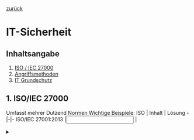 
[zurück](../README.md)

# IT-Sicherheit

## Inhaltsangabe



1. [ISO / IEC 27000](#1-isoiec-27000)
2. [Angriffsmethoden](#2-angriffsmethoden)
3. [IT Grundschutz](#3-it-grundschutz)


## 1. ISO/IEC 27000

Umfasst mehrer Dutzend Normen
Wichtige Beispiele:
ISO | Inhalt | Lösung
-|-|-
ISO/IEC 27001:2013 |<input tpye="text"> | <details><summary></summary>zentraler Standard für Informationssicherheitsmanagementsysteme (ISMS), Anforderungen  wie ein Unternehmen seine Informationssicherheitsrisiken identifizieren, bewerten, behandeln und überwachen kann
ISO/IEC 27002:2013 |<input tpye="text"> | <details><summary></summary>Leitlinien für die Initiierung, Umsetzung, Überwachung und Verbesserung der Informationssicherheit, umfassende Übersicht über Informationssicherheit und Empfehlungen für Umgang mit Risiken und Bedrohungen
ISO/IEC 27005:2018 | <input tpye="text"> |<details><summary></summary>Grundlagen für Risikobewertung der Informationssicherheit,  Informationssicherheitsrisiken identifizieren, bewerten und behandeln können
ISO/IEC 27018:2019 | <input tpye="text"> |<details><summary></summary>Schutz personenbezogener Daten in der Cloud, Empfehlungen und Anleitungen für Sicherstellungs der Daten in der Cloud


[zum Anfang](#datenschutz)

---

## 2. Angriffsmethoden

Kategorie | Gefährdung | Begriff / Ablauf | Lösung | Maßnahme gegen Gefährdung
-|-|-|-|-
Identitätsdiebstahl | Phishing |<input tpye="text"> |<details><summary></summary> Form des Social Engineering, gefälschte E-Mails, Nachrichten oder Websites erstellen, Opfer verleiten vertraulichen Informationen  preiszugeben | <input type="text">
| | Vishing |<input tpye="text"> |<details><summary></summary> Art von Phishing-Angriff, gefälschte Anrufe tätigen oder Voicemail | <input type="text">
| | Pharming |<input tpye="text"> |<details><summary></summary>Angreifer leitet Datenverkehr einer Website auf gefälschte ähnliche um | <input type="text">
| | Spoofing |<input tpye="text"> |<details><summary></summary>gefälschte E-Mails, Nachrichten oder Websites erstellen, um sich als eine andere Person oder Organisation auszugeben | <input type="text">
| | Nicknapping |<input tpye="text"> |<details><summary></summary> Versuch Benutzernamen einer Person auf einer Website anzueignen. Oft durch Phishing | <input type="text">
Schadprogramme | Spam |<input tpye="text"> |<details><summary></summary> unerwünschte und oft wiederholte Werbe- oder Nachrichteninhalte, oft in Verbindung mit Phishing | <input type="text">
| | Spyware |<input tpye="text"> |<details><summary></summary> Art von Malware um Informationen über Aktivitäten des Benutzers zu sammeln und weiterzugeben | <input type="text">
| | Adware |<input tpye="text"> |<details><summary></summary> Art von Malware Anzeigen auf dem Computer des Benutzers anzuzeigen | <input type="text">
| | Virus |<input tpye="text"> |<details><summary></summary> schädliches Programm, selbstreplizierend und in Systeme eindringend, um schädlichen Code auszuführen | <input type="text">
| | Trojaner | <input tpye="text"> |<details><summary></summary>schädliches Programm, das vorgibt, eine nützliche Software zu sein, um Zugang zu System zu verschaffen um schädliche Aktivitäten auszuführen | <input type="text">
| | Wurm |<input tpye="text"> |<details><summary></summary> Art von Malware, über Netzwerk verbreitet und sich replizieret, um in andere Systeme einzudringen und schädlichen Code auszuführen | <input type="text">
| | Ransonware |<input tpye="text"> |<details><summary></summary> Ransomware ist eine Art von Malware, die darauf abzielt, den Zugriff auf Daten oder Systeme zu blockieren, bis ein Lösegeld gezahlt wird | <input type="text">
DDoS | Distributed Denial of Service |<input tpye="text"> |<details><summary></summary> große Anzahl von Computern, um einen Server mit überwältigenden Anzahl von Anfragen zu überlasten | <input type="text">
Botnetz | |<input tpye="text"> |<details><summary></summary> Ein Botnetz ist eine Gruppe von infizierten Computern oder Geräten, die von einem Angreifer ferngesteuert werden, um schädliche Aktivitäten auszuführen | <input type="text">
APT Angriff | Advanced Persistent Threat |<input tpye="text"> | <details><summary></summary>Angreifer eine anhaltende und gezielte Kampagne durchführt, um in ein System oder Netzwerk einzudringen, ohne entdeckt zu werden | <input type="text">



[zum Anfang](#datenschutz)

---

## 3. IT Grundschutz
Begriff | Eingabe | Lösung
-|-|-
BSI |<input tpye="text"> |<details><summary></summary>Bundesamt für Sicherheit und Informationstechnik, zuständig für Definition von Sicherheitsstandards und Beratung von unternehmen und Verbrauchern</details>
IT Grundschutz |<input tpye="text">| todo<details><summary></summary>Der IT-Grundschutz ist ein Konzept des Bundesamts für Sicherheit in der Informationstechnik (BSI) in Deutschland, das Unternehmen und Organisationen dabei hilft, ihre IT-Systeme vor Bedrohungen und Angriffen zu schützen. Das Konzept basiert auf einer systematischen und risikobasierten Vorgehensweise, die es ermöglicht, IT-Sicherheitsmaßnahmen gezielt und effektiv zu planen, umzusetzen und zu kontrollieren. Das IT-Grundschutz-Konzept umfasst verschiedene Bausteine, wie z.B. eine Bestandsaufnahme der IT-Systeme, eine Analyse der Bedrohungslage und Risiken, eine Auswahl von Schutzmaßnahmen sowie eine kontinuierliche Überprüfung und Verbesserung der Sicherheitsmaßnahmen. Dabei werden die Empfehlungen des BSI für verschiedene Schutzbedarfsklassen (z.B. "normal", "hoch", "sehr hoch") berücksichtigt. Das Ziel des IT-Grundschutzes ist es, einen angemessenen Schutz der IT-Systeme zu gewährleisten und so dazu beizutragen, dass die Geschäftsprozesse der Organisationen sicher und zuverlässig ablaufen können</details>

[zum Anfang](#datenschutz)

### IT-Sicherheitsgesetz

Abkürzung | Inhalt | Lösung
-|-|-
K I | <input type="text"> | <details><summary></summary>Kritische Infrastruktur: Betreiber sogenannter "kritischer Infrastrukturen" (z.B. Energieversorger, Wasserwerke, Krankenhäuser) müssen geeignete technische und organisatorische Maßnahmen ergreifen, um ihre IT-Systeme vor Angriffen zu schützen.</details>
M | <input type="text"> | <details><summary></summary>Meldepflicht: Es gibt eine Meldepflicht für Angriffe auf IT-Systeme von Betreibern kritischer Infrastrukturen sowie auf bestimmte andere Systeme (z.B. Telekommunikationsanbieter). Betreiber müssen außerdem ein IT-Sicherheitskonzept vorhalten.</details>
A | <input type="text"> | <details><summary></summary>Das Bundesamt für Sicherheit in der Informationstechnik (BSI) erhält erweiterte Kompetenzen und wird zur zentralen Anlaufstelle für Fragen der IT-Sicherheit in Deutschland.</details>
R | <input type="text"> | <details><summary></summary>Regelung: Das Gesetz schreibt vor, dass das BSI bestimmte Mindestanforderungen an die Sicherheit von IT-Produkten festlegen kann und dass Hersteller von IT-Produkten bestimmte Sicherheitsanforderungen erfüllen müssen.</details>

Kritische Infrastrukturen: sektoren, todo

## 4. Verschlüsselung

todo


---
